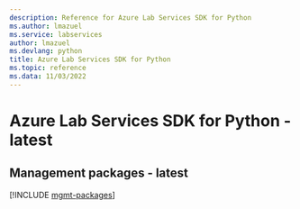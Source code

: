 ```yaml
---
description: Reference for Azure Lab Services SDK for Python
ms.author: lmazuel
ms.service: labservices
author: lmazuel
ms.devlang: python
title: Azure Lab Services SDK for Python
ms.topic: reference
ms.data: 11/03/2022
---
```

# Azure Lab Services SDK for Python - latest

## Management packages - latest
[!INCLUDE [mgmt-packages](lab-services-mgmt-index.md)]